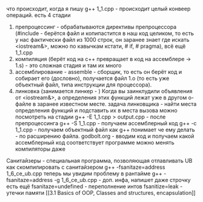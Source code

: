 что происходит, когда я пишу g++ 1_1.cpp - происходит целый конвеер операций.
есть 4 стадии
1) препроцессинг - обрабатываются директивы препроцессора (#include - берётся файл и копипастится в наш код целиком, то есть у нас фактически файл из 1000 строк, он заранее знает где искать <iostream&>, можно по кавычкам кстати, # if, # pragma), всё ещё 1_1.cpp
2) компиляция (берёт код на c++ превращает в код на ассемблере -> 1.s) - это сложная стадия и там их много
3) ассемблирование - assemble - сборщик, то есть он берёт код и собирает его (дословно), получается файл 1.o (то есть уже объектный файл, типа инструкции для процессора). 
5) линковка (занимается линкер - ) Когда вы заинклудили объявления от <iostream&>, а определения этих функций лежат уже в другом о-файле в заранее известном месте. задача линковщика - найти места определения функций и подставить их в места вызова
можно посмотреть на стадии
g++ -E 1_1.cpp > output.cpp - после препроцессинга
g++ -S 1_1.cpp - получаем ассемблерный код
g++ -c 1_1.cpp - получаем объектный файл 
как g++ понимает че ему делать - по расширению файла.
godbolt.org - вводим код и получаем какой ассемблерный код соответствует программе
можно менять компиляторы даже

Санитайзеры - специальная программа, позволяющая отлавливать UB
как скомпилировать с санитайзером
g++ -fsanitaze=address 1_6_ce_ub.cpp
теперь мы увидим проблему в рантайме
g++ -fsanitaze=address -g 1_6_ce_ub.cpp - доп. инфа, напишет даже строчку
есть ещё fsanitaze=undefined - переполнение интов
fsanitize=leak - утечки памяти
[[3.1 Basics of OOP, Classes and structures, encapsulation]]

